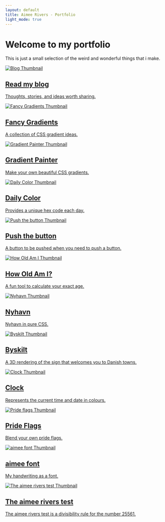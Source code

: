 ```yaml
---
layout: default
title: Aimee Rivers - Portfolio
light_mode: true
---
```


# Welcome to my portfolio

This is just a small selection of the weird and wonderful things that i make.

<div class="projects-grid">

  <a href="/blog/">
    <div class="project">
      <img src="/assets/images/portfolio/blog.png" alt="Blog Thumbnail">
      <h2>Read my blog</h2>
      <p>Thoughts, stories, and ideas worth sharing.</p>
    </div>
  </a>

  <a href="/fancy-gradients/">
    <div class="project">
      <img src="/assets/images/portfolio/fancy-gradients.png" alt="Fancy Gradients Thumbnail">
      <h2>Fancy Gradients</h2>
      <p>A collection of CSS gradient ideas.</p>
    </div>
  </a>

  <a href="/gradient-painter/">
    <div class="project">
      <img src="/assets/images/portfolio/gradient-painter.png" alt="Gradient Painter Thumbnail">
      <h2>Gradient Painter</h2>
      <p>Make your own beautiful CSS gradients.</p>
    </div>
  </a>

  <a href="/daily-color/">
    <div class="project">
      <img src="/assets/images/portfolio/daily-color.png" alt="Daily Color Thumbnail">
      <h2>Daily Color</h2>
      <p>Provides a unique hex code each day.</p>
    </div>
  </a>

  <a href="/push-the-button/">
    <div class="project">
      <img src="/assets/images/portfolio/push-the-button.png" alt="Push the button Thumbnail">
      <h2>Push the button</h2>
      <p>A button to be pushed when you need to push a button.</p>
    </div>
  </a>

  <a href="/howoldami/">
    <div class="project">
      <img src="/assets/images/portfolio/howoldami.png" alt="How Old Am I Thumbnail">
      <h2>How Old Am I?</h2>
      <p>A fun tool to calculate your exact age.</p>
    </div>
  </a>

  <a href="/nyhavn/">
    <div class="project">
      <img src="/assets/images/portfolio/nyhavn.png" alt="Nyhavn Thumbnail">
      <h2>Nyhavn</h2>
      <p>Nyhavn in pure CSS.</p>
    </div>
  </a>

  <a href="/byskilt/">
    <div class="project">
      <img src="/assets/images/portfolio/byskilt.png" alt="Byskilt Thumbnail">
      <h2>Byskilt</h2>
      <p>A 3D rendering of the sign that welcomes you to Danish towns.</p>
    </div>
  </a>

  <a href="/clock/">
    <div class="project">
      <img src="/assets/images/portfolio/clock.png" alt="Clock Thumbnail">
      <h2>Clock</h2>
      <p>Represents the current time and date in colours.</p>
    </div>
  </a>

  <a href="/prideflags/">
    <div class="project">
      <img src="/assets/images/portfolio/pride-flags.png" alt="Pride flags Thumbnail">
      <h2>Pride Flags</h2>
      <p>Blend your own pride flags.</p>
    </div>
  </a>

  <a href="/aimeefont/">
    <div class="project">
      <img src="/assets/images/portfolio/aimeefont.png" alt="aimee font Thumbnail">
      <h2>aimee font</h2>
      <p>My handwriting as a font.</p>
    </div>
  </a>

  <a href="/the-aimee-rivers-test/">
    <div class="project">
      <img src="/assets/images/portfolio/the-aimee-rivers-test.png" alt="The aimee rivers test Thumbnail">
      <h2>The aimee rivers test</h2>
      <p>The aimee rivers test is a divisibility rule for the number 25561.</p>
    </div>
  </a>

</div>
